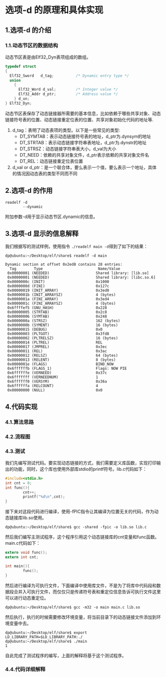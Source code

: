 # 选项-d 的原理和具体实现

## 1.选项-d 的介绍

### 1.1.动态节区的数据结构

动态节区表是由Elf32_Dyn表项组成的数组。

```c
typedef struct
{
  Elf32_Sword	d_tag;			/* Dynamic entry type */
  union
    {
      Elf32_Word d_val;			/* Integer value */
      Elf32_Addr d_ptr;			/* Address value */
    } d_un;
} Elf32_Dyn;
```

动态节区表保存了动态链接器所需要的基本信息，比如依赖于哪些共享对象、动态链接符号表的位置、动态链接重定位表的位置、共享对象初始化代码的地址等.

1. d_tag：表明了动态表项的类型。以下是一些常见的类型:
   - DT_SYMTAB：表示动态链接符号表的地址，d_ptr为.dynsym的地址
   - DT_STRTAB：表示动态链接字符串表地址，d_ptr为.dynstr的地址
   - DT_STRSZ：动态链接字符串表大小，d_val为大小
   - DT_NEED：依赖的共享对象文件，d_ptr表示依赖的共享对象文件名
   - DT_REL：动态链接重定位表位置
2. d_val or d_ptr：是一个联合体，要么表示一个值，要么表示一个地址，具体的情况因动态表的类型不同而不同

## 2.选项-d 的作用

```shell
readelf -d
        --dynamic
```

附加参数-d用于显示动态节区.dynamic的信息。

## 3.选项-d 显示的信息解释

我们根据写的测试样例，使用指令 `./readelf main -d`得到了如下的结果：

```shell
dp@ubuntu:~/Desktop/elf/share$ readelf -d main

Dynamic section at offset 0x2ed8 contains 28 entries:
  Tag        Type                         Name/Value
 0x00000001 (NEEDED)                     Shared library: [lib.so]
 0x00000001 (NEEDED)                     Shared library: [libc.so.6]
 0x0000000c (INIT)                       0x1000
 0x0000000d (FINI)                       0x127c
 0x00000019 (INIT_ARRAY)                 0x3ed0
 0x0000001b (INIT_ARRAYSZ)               4 (bytes)
 0x0000001a (FINI_ARRAY)                 0x3ed4
 0x0000001c (FINI_ARRAYSZ)               4 (bytes)
 0x6ffffef5 (GNU_HASH)                   0x228
 0x00000005 (STRTAB)                     0x2c8
 0x00000006 (SYMTAB)                     0x248
 0x0000000a (STRSZ)                      162 (bytes)
 0x0000000b (SYMENT)                     16 (bytes)
 0x00000015 (DEBUG)                      0x0
 0x00000003 (PLTGOT)                     0x3fd8
 0x00000002 (PLTRELSZ)                   16 (bytes)
 0x00000014 (PLTREL)                     REL
 0x00000017 (JMPREL)                     0x3ec
 0x00000011 (REL)                        0x3ac
 0x00000012 (RELSZ)                      64 (bytes)
 0x00000013 (RELENT)                     8 (bytes)
 0x0000001e (FLAGS)                      BIND_NOW
 0x6ffffffb (FLAGS_1)                    Flags: NOW PIE
 0x6ffffffe (VERNEED)                    0x37c
 0x6fffffff (VERNEEDNUM)                 1
 0x6ffffff0 (VERSYM)                     0x36a
 0x6ffffffa (RELCOUNT)                   4
 0x00000000 (NULL)                       0x0
```

## 4.代码实现

### 4.1.算法思路

### 4.2.流程图

### 4.3.测试

我们先编写测试代码。要实现动态链接的方式，我们需要定义库函数，实现打印输出的功能，同时，这个库也使用外部库stdio的printf符号。lib.c代码如下：

```c
#include<stdio.h>
int cnt = 0;
int func(){
        cnt++;
        printf("%d\n",cnt);
}
```

接下来对这段代码进行编译，使用-fPIC指令让其编译为位置无关的代码，作为动态链接库lib.so使用。

```shell
dp@ubuntu:~/Desktop/elf/share$ gcc -shared -fpic -o lib.so lib.c
```

然后我们编写主测试程序，这个程序引用这个动态链接库的cnt变量和func函数。main.c代码如下：

```c
extern void func();
extern int cnt;

int main(){
        func();
}
```

然后进行编译为可执行文件，下面编译中使用库文件，不是为了将库中代码段和数据段合并入可执行文件，而仅仅只是传递符号表和重定位信息告诉可执行文件这里可以进行动态重定位。

```shell
dp@ubuntu:~/Desktop/elf/share$ gcc -m32 -o main main.c lib.so
```

然后执行，执行的时候需要修改环境变量，将当前目录下的动态链接文件添加到环境变量中去。

```shell
dp@ubuntu:~/Desktop/elf/share$ export LD_LIBRARY_PATH=$LD_LIBRARY_PATH:./ 
dp@ubuntu:~/Desktop/elf/share$ ./main
1
```

自此完成了测试程序的编写，上面的解释将基于这个测试程序。

### 4.4.代码详细解释
